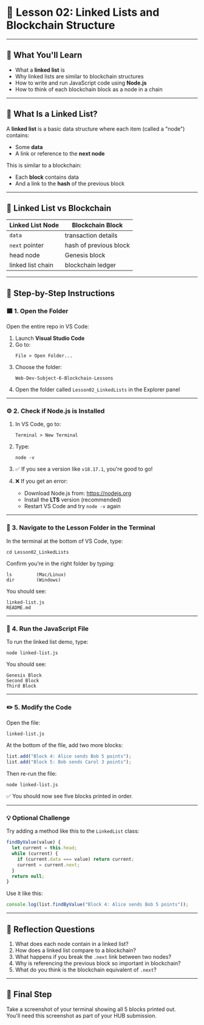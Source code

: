 # 🧩 Lesson 02: Linked Lists and Blockchain Structure

---

## 🧠 What You'll Learn

- What a **linked list** is
- Why linked lists are similar to blockchain structures
- How to write and run JavaScript code using **Node.js**
- How to think of each blockchain block as a node in a chain

---

## 📘 What Is a Linked List?

A **linked list** is a basic data structure where each item (called a "node") contains:
- Some **data**
- A link or reference to the **next node**

This is similar to a blockchain:
- Each **block** contains data
- And a link to the **hash** of the previous block

---

## 🔗 Linked List vs Blockchain

| Linked List Node         | Blockchain Block              |
|--------------------------|-------------------------------|
| `data`                   | transaction details           |
| `next` pointer           | hash of previous block        |
| head node                | Genesis block                 |
| linked list chain        | blockchain ledger             |

---

## 🧰 Step-by-Step Instructions

### 🟦 1. Open the Folder

Open the entire repo in VS Code:

1. Launch **Visual Studio Code**
2. Go to:
   ```
   File > Open Folder...
   ```
3. Choose the folder:
   ```
   Web-Dev-Subject-6-Blockchain-Lessons
   ```
4. Open the folder called `Lesson02_LinkedLists` in the Explorer panel

---

### ⚙️ 2. Check if Node.js is Installed

1. In VS Code, go to:
   ```
   Terminal > New Terminal
   ```
2. Type:
   ```
   node -v
   ```
3. ✅ If you see a version like `v18.17.1`, you're good to go!

4. ❌ If you get an error:
   - Download Node.js from: https://nodejs.org
   - Install the **LTS** version (recommended)
   - Restart VS Code and try `node -v` again

---

### 📁 3. Navigate to the Lesson Folder in the Terminal

In the terminal at the bottom of VS Code, type:

```
cd Lesson02_LinkedLists
```

Confirm you’re in the right folder by typing:

```
ls         (Mac/Linux)
dir        (Windows)
```

You should see:

```
linked-list.js
README.md
```

---

### 🚀 4. Run the JavaScript File

To run the linked list demo, type:

```
node linked-list.js
```

You should see:

```
Genesis Block
Second Block
Third Block
```

---

### ✏️ 5. Modify the Code

Open the file:
```
linked-list.js
```

At the bottom of the file, add two more blocks:

```js
list.add("Block 4: Alice sends Bob 5 points");
list.add("Block 5: Bob sends Carol 3 points");
```

Then re-run the file:
```
node linked-list.js
```

✅ You should now see five blocks printed in order.

---

### 💡 Optional Challenge

Try adding a method like this to the `LinkedList` class:

```js
findByValue(value) {
  let current = this.head;
  while (current) {
    if (current.data === value) return current;
    current = current.next;
  }
  return null;
}
```

Use it like this:
```js
console.log(list.findByValue("Block 4: Alice sends Bob 5 points"));
```

---

## 🧠 Reflection Questions

1. What does each node contain in a linked list?
2. How does a linked list compare to a blockchain?
3. What happens if you break the `.next` link between two nodes?
4. Why is referencing the previous block so important in blockchain?
5. What do you think is the blockchain equivalent of `.next`?

---

## 📸 Final Step

Take a screenshot of your terminal showing all 5 blocks printed out.  
You'll need this screenshot as part of your HUB submission.
